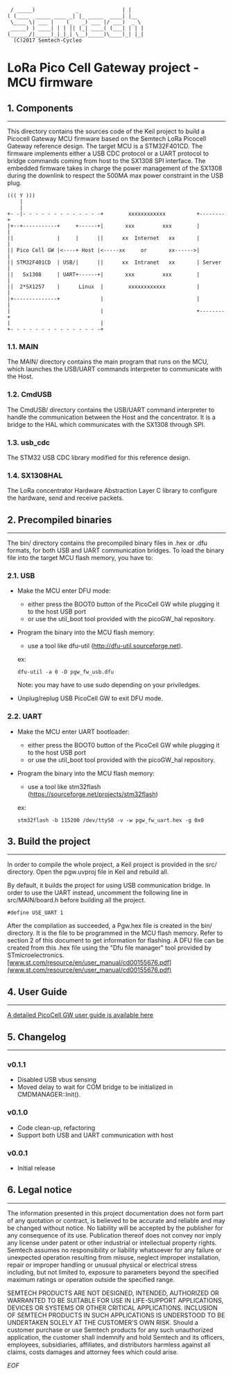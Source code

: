 	 / _____)             _              | |    
	( (____  _____ ____ _| |_ _____  ____| |__  
	 \____ \| ___ |    (_   _) ___ |/ ___)  _ \ 
	 _____) ) ____| | | || |_| ____( (___| | | |
	(______/|_____)_|_|_| \__)_____)\____)_| |_|
	  (C)2017 Semtech-Cycleo

LoRa Pico Cell Gateway project - MCU firmware
=============================================


## 1. Components
----------------

This directory contains the sources code of the Keil project to build a Picocell
Gateway MCU firmware based on the Semtech LoRa Picocell Gateway reference
design.
The target MCU is a STM32F401CD. The firmware implements either a USB CDC
protocol or a UART protocol to bridge commands coming from host to the SX1308
SPI interface.
The embedded firmware takes in charge the power management of the SX1308 during
the downlink to respect the 500MA max power constraint in the USB plug.


	((( Y )))
		|
		|
	+- -|- - - - - - - - - - - - -+        xxxxxxxxxxxx          +--------+
	|+--+-----------+     +------+|       xxx         xxx        |        |
	||              |     |      ||      xx  Internet   xx       |        |
	|| Pico Cell GW |<----+ Host |<-----xx     or       xx------>|        |
	|| STM32F401CD  | USB/|      ||      xx  Intranet   xx       | Server |
	||   Sx1308     | UART+------+|       xxx         xxx        |        |
	||  2*SX1257    |      Linux  |        xxxxxxxxxxxx          |        |
	|+--------------+             |                              |        |
	|                             |                              +--------+
	|                             |
	+- - - - - - - - - - - - - - -+


### 1.1. MAIN ###

The MAIN/ directory contains the main program that runs on the MCU, which
launches the USB/UART commands interpreter to communicate with the Host.

### 1.2. CmdUSB ###

The CmdUSB/ directory contains the USB/UART command interpreter to handle the
communication between the Host and the concentrator. It is a bridge to the HAL
which communicates with the SX1308 through SPI.

### 1.3. usb_cdc ###

The STM32 USB CDC library modified for this reference design.

### 1.4. SX1308HAL ###

The LoRa concentrator Hardware Abstraction Layer C library to configure the
hardware, send and receive packets.


## 2. Precompiled binaries
--------------------------

The bin/ directory contains the precompiled binary files in .hex or .dfu
formats, for both USB and UART communication bridges.
To load the binary file into the target MCU flash memory, you have to:

### 2.1. USB

* Make the MCU enter DFU mode:
    - either press the BOOT0 button of the PicoCell GW while plugging it to the
    host USB port
    - or use the util_boot tool provided with the picoGW_hal repository.

* Program the binary into the MCU flash memory:
    - use a tool like dfu-util (http://dfu-util.sourceforge.net).

    ex:
    ```
    dfu-util -a 0 -D pgw_fw_usb.dfu
    ```

    Note: you may have to use sudo depending on your priviledges.

* Unplug/replug USB PicoCell GW to exit DFU mode.


### 2.2. UART

* Make the MCU enter UART bootloader:
    - either press the BOOT0 button of the PicoCell GW while plugging it to the
    host USB port
    - or use the util_boot tool provided with the picoGW_hal repository.

* Program the binary into the MCU flash memory:
    - use a tool like stm32flash (https://sourceforge.net/projects/stm32flash)

    ex:
    ```
    stm32flash -b 115200 /dev/ttyS0 -v -w pgw_fw_uart.hex -g 0x0
    ```


## 3. Build the project
-----------------------

In order to compile the whole project, a Keil project is provided in the src/
directory. Open the pgw.uvproj file in Keil and rebuild all.

By default, it builds the project for using USB communication bridge. In order
to use the UART instead, uncomment the following line in src/MAIN/board.h before
building all the project.

```
#define USE_UART 1
```

After the compilation as succeeded, a Pgw.hex file is created in the bin/
directory. It is the file to be programmed in the MCU flash memory. Refer to
section 2 of this document to get information for flashing.
A DFU file can be created from this .hex file using the "Dfu file manager" tool
provided by STmicroelectronics.
[www.st.com/resource/en/user_manual/cd00155676.pdf](www.st.com/resource/en/user_manual/cd00155676.pdf)


## 4. User Guide
----------------

[A detailed PicoCell GW user guide is available here](http://www.semtech.com/images/datasheet/picocell_gateway_user_guide.pdf)


## 5. Changelog
---------------

### v0.1.1  ###

* Disabled USB vbus sensing
* Moved delay to wait for COM bridge to be initialized in CMDMANAGER::Init().

### v0.1.0  ###

* Code clean-up, refactoring
* Support both USB and UART communication with host

### v0.0.1  ###

* Initial release


## 6. Legal notice
------------------

The information presented in this project documentation does not form part of 
any quotation or contract, is believed to be accurate and reliable and may be 
changed without notice. No liability will be accepted by the publisher for any 
consequence of its use. Publication thereof does not convey nor imply any 
license under patent or other industrial or intellectual property rights. 
Semtech assumes no responsibility or liability whatsoever for any failure or 
unexpected operation resulting from misuse, neglect improper installation, 
repair or improper handling or unusual physical or electrical stress 
including, but not limited to, exposure to parameters beyond the specified 
maximum ratings or operation outside the specified range. 

SEMTECH PRODUCTS ARE NOT DESIGNED, INTENDED, AUTHORIZED OR WARRANTED TO BE 
SUITABLE FOR USE IN LIFE-SUPPORT APPLICATIONS, DEVICES OR SYSTEMS OR OTHER 
CRITICAL APPLICATIONS. INCLUSION OF SEMTECH PRODUCTS IN SUCH APPLICATIONS IS 
UNDERSTOOD TO BE UNDERTAKEN SOLELY AT THE CUSTOMER'S OWN RISK. Should a
customer purchase or use Semtech products for any such unauthorized 
application, the customer shall indemnify and hold Semtech and its officers, 
employees, subsidiaries, affiliates, and distributors harmless against all 
claims, costs damages and attorney fees which could arise.

*EOF*
